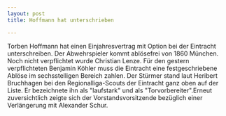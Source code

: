 ```yaml
---
layout: post
title: Hoffmann hat unterschrieben

---
```


Torben Hoffmann hat einen Einjahresvertrag mit Option bei der Eintracht unterschreiben. Der Abwehrspieler kommt ablösefrei von 1860 München. Noch nicht verpflichtet wurde Christian Lenze. Für den gestern verpflichteten Benjamin Köhler muss die Eintracht eine festgeschriebene Ablöse im sechsstelligen Bereich zahlen. Der Stürmer stand laut Heribert Bruchhagen bei den Regionalliga-Scouts der Eintracht ganz oben auf der Liste. Er bezeichnete ihn als "laufstark" und als "Torvorbereiter".Erneut zuversichtlich zeigte sich der Vorstandsvorsitzende bezüglich einer Verlängerung mit Alexander Schur.



